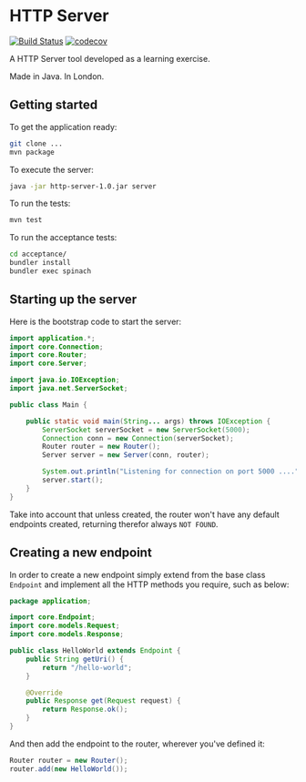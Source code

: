 # HTTP Server

[![Build Status](https://travis-ci.org/Manzanit0/HttpServer.svg?branch=master)](https://travis-ci.org/Manzanit0/HttpServer)
[![codecov](https://codecov.io/gh/Manzanit0/HttpServer/branch/master/graph/badge.svg)](https://codecov.io/gh/Manzanit0/HttpServer)

A HTTP Server tool developed as a learning exercise.

Made in Java. In London.

## Getting started

To get the application ready:
```bash
git clone ...
mvn package
```

To execute the server:
```bash
java -jar http-server-1.0.jar server
```

To run the tests:
```bash
mvn test
```

To run the acceptance tests:
```bash
cd acceptance/
bundler install
bundler exec spinach
```

## Starting up the server

Here is the bootstrap code to start the server:

```java
import application.*;
import core.Connection;
import core.Router;
import core.Server;

import java.io.IOException;
import java.net.ServerSocket;

public class Main {

    public static void main(String... args) throws IOException {
        ServerSocket serverSocket = new ServerSocket(5000);
        Connection conn = new Connection(serverSocket);
        Router router = new Router();
        Server server = new Server(conn, router);

        System.out.println("Listening for connection on port 5000 ....");
        server.start();
    }
}
```

Take into account that unless created, the router won't have any default endpoints created,
returning therefor always `NOT FOUND`.

## Creating a new endpoint

In order to create a new endpoint simply extend from the base class `Endpoint` and
implement all the HTTP methods you require, such as below:

```java
package application;

import core.Endpoint;
import core.models.Request;
import core.models.Response;

public class HelloWorld extends Endpoint {
    public String getUri() {
        return "/hello-world";
    }

    @Override
    public Response get(Request request) {
        return Response.ok();
    }
}

```

And then add the endpoint to the router, wherever you've defined it:

```java
Router router = new Router();
router.add(new HelloWorld());
```

